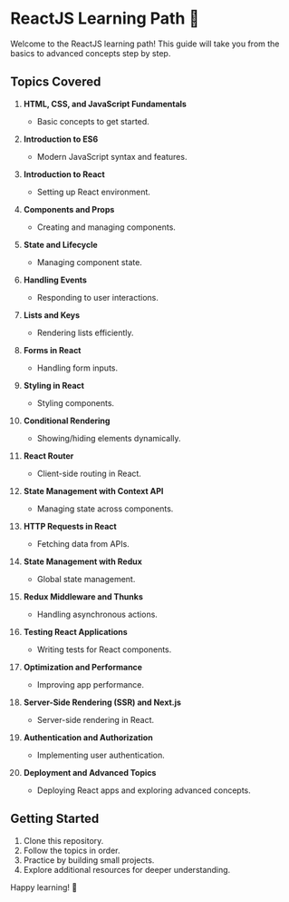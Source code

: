 # ReactJS Learning Path 🚀

Welcome to the ReactJS learning path! This guide will take you from the basics to advanced concepts step by step.

## Topics Covered

1. **HTML, CSS, and JavaScript Fundamentals**
   - Basic concepts to get started.

2. **Introduction to ES6**
   - Modern JavaScript syntax and features.

3. **Introduction to React**
   - Setting up React environment.

4. **Components and Props**
   - Creating and managing components.

5. **State and Lifecycle**
   - Managing component state.

6. **Handling Events**
   - Responding to user interactions.

7. **Lists and Keys**
   - Rendering lists efficiently.

8. **Forms in React**
   - Handling form inputs.

9. **Styling in React**
   - Styling components.

10. **Conditional Rendering**
    - Showing/hiding elements dynamically.

11. **React Router**
    - Client-side routing in React.

12. **State Management with Context API**
    - Managing state across components.

13. **HTTP Requests in React**
    - Fetching data from APIs.

14. **State Management with Redux**
    - Global state management.

15. **Redux Middleware and Thunks**
    - Handling asynchronous actions.

16. **Testing React Applications**
    - Writing tests for React components.

17. **Optimization and Performance**
    - Improving app performance.

18. **Server-Side Rendering (SSR) and Next.js**
    - Server-side rendering in React.

19. **Authentication and Authorization**
    - Implementing user authentication.

20. **Deployment and Advanced Topics**
    - Deploying React apps and exploring advanced concepts.

## Getting Started

1. Clone this repository.
2. Follow the topics in order.
3. Practice by building small projects.
4. Explore additional resources for deeper understanding.

Happy learning! 🌟
